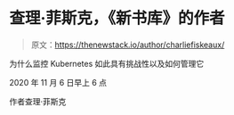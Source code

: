 # 查理·菲斯克，《新书库》的作者

> 原文：<https://thenewstack.io/author/charliefiskeaux/>

为什么监控 Kubernetes 如此具有挑战性以及如何管理它

2020 年 11 月 6 日早上 6 点

作者查理·菲斯克